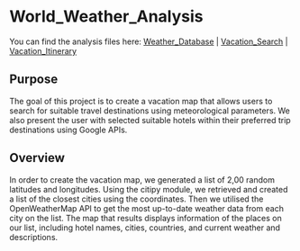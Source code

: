 # World_Weather_Analysis
You can find the analysis files here: [Weather_Database](https://github.com/NedaAJ/World_Weather_Analysis/blob/main/Weather_Database.ipynb) | [Vacation_Search](https://github.com/NedaAJ/World_Weather_Analysis/blob/main/Vacation_Search.ipynb) | [Vacation_Itinerary](https://github.com/NedaAJ/World_Weather_Analysis/blob/main/Vacation_Itinerary.ipynb)

## Purpose
The goal of this project is to create a vacation map that allows users to search for suitable travel destinations using meteorological parameters. We also present the user with selected suitable hotels within their preferred trip destinations using Google APIs.

## Overview
In order to create the vacation map, we generated a list of 2,00 random latitudes and longitudes. Using the citipy module, we retrieved and created a list of the closest cities using the coordinates. Then we utilised the OpenWeatherMap API to get the most up-to-date weather data from each city on the list. The map that results displays information of the places on our list, including hotel names, cities, countries, and current weather and descriptions.
